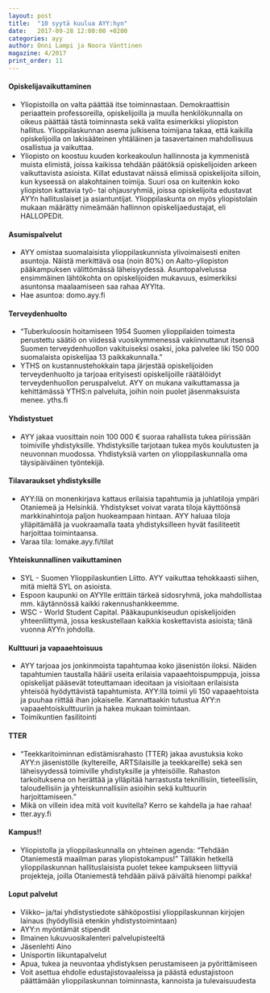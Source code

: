 ```yaml
---
layout: post
title:  "10 syytä kuulua AYY:hyn"
date:   2017-09-28 12:00:00 +0200
categories: ayy
author: Onni Lampi ja Noora Vänttinen
magazine: 4/2017
print_order: 11
---
```


#### Opiskelijavaikuttaminen
- Yliopistoilla on valta päättää itse toiminnastaan. Demokraattisin periaattein professoreilla, opiskelijoilla ja muulla henkilökunnalla on oikeus päättää tästä toiminnasta sekä valita esimerkiksi yliopiston hallitus. Ylioppilaskunnan asema julkisena toimijana takaa, että kaikilla opiskelijoilla on lakisääteinen yhtäläinen ja tasavertainen mahdollisuus osallistua ja vaikuttaa.
- Yliopisto on koostuu kuuden korkeakoulun hallinnosta ja kymmenistä muista elimistä, joissa kaikissa tehdään päätöksiä opiskelijoiden arkeen vaikuttavista asioista. Killat edustavat näissä elimissä opiskelijoita silloin, kun kyseessä on alakohtainen toimija. Suuri osa on kuitenkin koko yliopiston kattavia työ- tai ohjausryhmiä, joissa opiskelijoita edustavat AYYn hallituslaiset ja asiantuntijat. Ylioppilaskunta on myös yliopistolain mukaan määrätty nimeämään hallinnon opiskelijaedustajat, eli HALLOPEDit.

#### Asumispalvelut
- AYY omistaa suomalaisista ylioppilaskunnista ylivoimaisesti eniten asuntoja. Näistä merkittävä osa (noin 80%) on Aalto-yliopiston pääkampuksen välittömässä läheisyydessä. Asuntopalvelussa ensimmäinen lähtökohta on opiskelijoiden mukavuus, esimerkiksi asuntonsa maalaamiseen saa rahaa AYYlta. 
- Hae asuntoa: domo.ayy.fi

#### Terveydenhuolto
- “Tuberkuloosin hoitamiseen 1954 Suomen ylioppilaiden toimesta perustettu säätiö on viidessä vuosikymmenessä vakiinnuttanut itsensä Suomen terveydenhuollon vakituiseksi osaksi, joka palvelee liki 150 000 suomalaista opiskelijaa 13 paikkakunnalla.”
- YTHS on kustannustehokkain tapa järjestää opiskelijoiden terveydenhuolto ja tarjoaa erityisesti opiskelijoille räätälöidyt terveydenhuollon peruspalvelut.
AYY on mukana vaikuttamassa ja kehittämässä YTHS:n palveluita, joihin noin puolet jäsenmaksuista menee.
yths.fi

#### Yhdistystuet
- AYY jakaa vuosittain noin 100 000 € suoraa rahallista tukea piirissään toimiville yhdistyksille. Yhdistyksille tarjotaan tukea myös koulutusten ja neuvonnan muodossa. Yhdistyksiä varten on ylioppilaskunnalla oma täysipäiväinen työntekijä.

#### Tilavaraukset yhdistyksille 
- AYY:llä on monenkirjava kattaus erilaisia tapahtumia ja juhlatiloja ympäri Otaniemeä ja Helsinkiä. Yhdistykset voivat varata tiloja käyttöönsä markkinahintoja paljon huokeampaan hintaan. AYY haluaa tiloja ylläpitämällä ja vuokraamalla taata yhdistyksilleen hyvät fasiliteetit harjoittaa toimintaansa.
- Varaa tila: lomake.ayy.fi/tilat

#### Yhteiskunnallinen vaikuttaminen
- SYL - Suomen Ylioppilaskuntien Liitto. AYY vaikuttaa tehokkaasti siihen, mitä mieltä SYL on asioista.
- Espoon kaupunki on AYYlle erittäin tärkeä sidosryhmä, joka mahdollistaa mm. käytännössä kaikki rakennushankkeemme.
- WSC - World Student Capital. Pääkaupunkiseudun opiskelijoiden yhteenliittymä, jossa keskustellaan kaikkia koskettavista asioista; tänä vuonna AYYn johdolla.

#### Kulttuuri ja vapaaehtoisuus
- AYY tarjoaa jos jonkinmoista tapahtumaa koko jäsenistön iloksi. Näiden tapahtumien taustalla häärii useita erilaisia vapaaehtoispumppuja, joissa opiskelijat pääsevät toteuttamaan ideoitaan ja visioitaan erilaisista yhteisöä hyödyttävistä tapahtumista. AYY:llä toimii yli 150 vapaaehtoista ja puuhaa riittää ihan jokaiselle. Kannattaakin tutustua AYY:n vapaaehtoiskulttuuriin ja hakea mukaan toimintaan.
- Toimikuntien fasilitointi

#### TTER 
- “Teekkaritoiminnan edistämisrahasto (TTER) jakaa avustuksia koko AYY:n jäsenistölle (kyltereille, ARTSilaisille ja teekkareille) sekä sen läheisyydessä toimiville yhdistyksille ja yhteisöille. Rahaston tarkoituksena on herättää ja ylläpitää harrastusta teknillisiin, tieteellisiin, taloudellisiin ja yhteiskunnallisiin asioihin sekä kulttuurin harjoittamiseen.” 
- Mikä on villein idea mitä voit kuvitella? Kerro se kahdella ja hae rahaa!
- tter.ayy.fi

#### Kampus!!
- Yliopistolla ja ylioppilaskunnalla on yhteinen agenda: “Tehdään Otaniemestä maailman paras yliopistokampus!” Tälläkin hetkellä ylioppilaskunnan hallituslaisista puolet tekee kampukseen liittyviä projekteja, joilla Otaniemestä tehdään päivä päivältä hienompi paikka!

#### Loput palvelut 
- Viikko– ja/tai yhdistystiedote sähköpostiisi
ylioppilaskunnan kirjojen lainaus (hyödyllisiä etenkin yhdistystoimintaan)
- AYY:n myöntämät stipendit
- Ilmainen lukuvuosikalenteri palvelupisteeltä
- Jäsenlehti Aino
- Unisportin liikuntapalvelut
- Apua, tukea ja neuvontaa yhdistyksen perustamiseen ja pyörittämiseen
- Voit asettua ehdolle edustajistovaaleissa ja päästä edustajistoon päättämään ylioppilaskunnan toiminnasta, kannoista ja tulevaisuudesta


